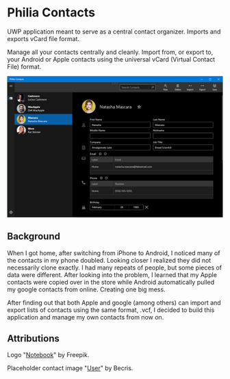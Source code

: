 Philia Contacts
===============

UWP application meant to serve as a central contact organizer. Imports and exports vCard file format.

Manage all your contacts centrally and cleanly. Import from, or export to, your Android or Apple contacts using the universal vCard (Virtual Contact File) format.

<img src="https://github.com/aaron-salisbury/PhiliaContacts/blob/master/screenshot.png" width="600">

Background
----------
When I got home, after switching from iPhone to Android, I noticed many of the contacts in my phone doubled. Looking closer I realized they did not necessarily clone exactly. I had many repeats of people, but some pieces of data were different. After looking into the problem, I learned that my Apple contacts were copied over in the store while Android automatically pulled my google contacts from online. Creating one big mess. 

After finding out that both Apple and google (among others) can import and export lists of contacts using the same format, .vcf, I decided to build this application and manage my own contacts from now on.

Attributions
------------

Logo "[Notebook](https://www.flaticon.com/free-icon/notebook_1012212)" by Freepik.

Placeholder contact image "[User](https://www.flaticon.com/free-icon/user_848006)" by Becris.
